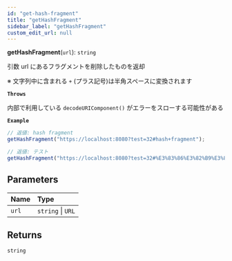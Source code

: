 ```yaml
---
id: "get-hash-fragment"
title: "getHashFragment"
sidebar_label: "getHashFragment"
custom_edit_url: null
---
```


**getHashFragment**(`url`): `string`

引数 url にあるフラグメントを削除したものを返却

※ 文字列中に含まれる `+` (プラス記号)は半角スペースに変換されます

**`Throws`**

内部で利用している `decodeURIComponent()` がエラーをスローする可能性がある

**`Example`**

```ts
// 返値: hash fragment
getHashFragment("https://localhost:8080?test=32#hash+fragment");

// 返値: テスト
getHashFragment("https://localhost:8080?test=32#%E3%83%86%E3%82%B9%E3%83%88");
```

## Parameters

| Name  | Type              |
| :---- | :---------------- |
| `url` | `string` \| `URL` |

## Returns

`string`
